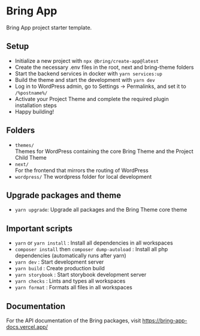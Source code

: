 # Bring App

Bring App project starter template.

## Setup

- Initialize a new project with `npx @bring/create-app@latest`
- Create the necessary .env files in the root, next and bring-theme folders
- Start the backend services in docker with `yarn services:up`
- Build the theme and start the development with `yarn dev`
- Log in to WordPress admin, go to Settings -> Permalinks, and set it to `/%postname%/`
- Activate your Project Theme and complete the required plugin installation steps
- Happy building!

## Folders

- `themes/`  
  Themes for WordPress containing the core Bring Theme and the Project Child Theme
- `next/`  
  For the frontend that mirrors the routing of WordPress
- `wordpress/`
  The wordpress folder for local development

## Upgrade packages and theme

- `yarn upgrade`: Upgrade all packages and the Bring Theme core theme

## Important scripts

- `yarn` or `yarn install` : Install all dependencies in all workspaces
- `composer install` then `composer dump-autoload` : Install all php dependencies (automatically runs after yarn)
- `yarn dev` : Start development server
- `yarn build` : Create production build
- `yarn storybook` : Start storybook development server
- `yarn checks` : Lints and types all workspaces
- `yarn format` : Formats all files in all workspaces

## Documentation

For the API documentation of the Bring packages, visit https://bring-app-docs.vercel.app/
